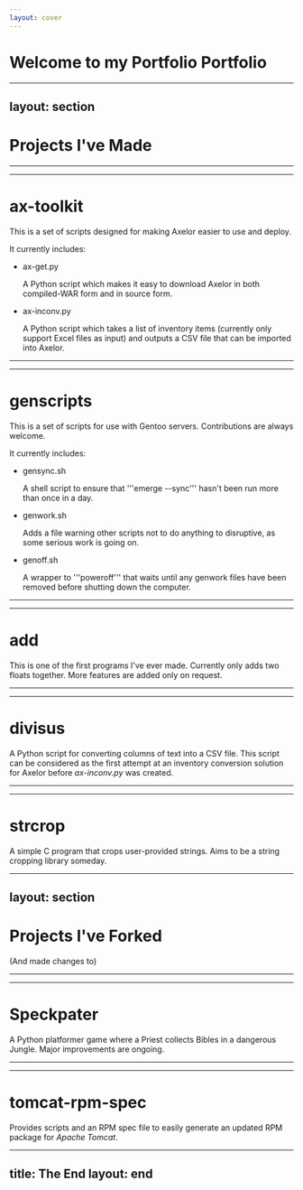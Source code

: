 ```yaml
---
layout: cover
---
```

# Welcome to my Portfolio Portfolio

---
layout: section
---
# Projects I've Made

---
---
# ax-toolkit
This is a set of scripts designed for making Axelor easier to use and deploy.

It currently includes:
- ax-get.py

  A Python script which makes it easy to download Axelor in both compiled-WAR form and in source form.
- ax-inconv.py

  A Python script which takes a list of inventory items (currently only support Excel files as input) and outputs a CSV file that can be imported into Axelor.

---
---
# genscripts
This is a set of scripts for use with Gentoo servers. Contributions are always welcome.

It currently includes:
- gensync.sh
  
  A shell script to ensure that '''emerge --sync''' hasn't been run more than once in a day.

- genwork.sh
  
  Adds a file warning other scripts not to do anything to disruptive, as some serious work is going on.

- genoff.sh
  
  A wrapper to '''poweroff''' that waits until any genwork files have been removed before shutting down the computer.

---
---
# add
This is one of the first programs I've ever made. Currently only adds two floats together. More features are added only on request.

---
---
# divisus
A Python script for converting columns of text into a CSV file. This script can be considered as the first attempt at an inventory conversion solution for Axelor before _ax-inconv.py_ was created.

---
---
# strcrop
A simple C program that crops user-provided strings. Aims to be a string cropping library someday.

---
layout: section
---
# Projects I've Forked
(And made changes to)

---
---
# Speckpater
A Python platformer game where a Priest collects Bibles in a dangerous Jungle. Major improvements are ongoing.

---
---
# tomcat-rpm-spec
Provides scripts and an RPM spec file to easily generate an updated RPM package for _Apache Tomcat_.

---
title: The End
layout: end
---
